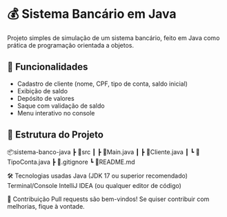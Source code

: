 # 💰 Sistema Bancário em Java

Projeto simples de simulação de um sistema bancário, feito em Java como prática de programação orientada a objetos.

## 🚀 Funcionalidades

- Cadastro de cliente (nome, CPF, tipo de conta, saldo inicial)
- Exibição de saldo
- Depósito de valores
- Saque com validação de saldo
- Menu interativo no console

## 📁 Estrutura do Projeto

📦sistema-banco-java ┣ 📂src ┃ ┣ 📄Main.java ┃ ┣ 📄Cliente.java ┃ ┗ 📄TipoConta.java ┣ 📄.gitignore ┗ 📄README.md

🛠️ Tecnologias usadas
Java (JDK 17 ou superior recomendado)
Terminal/Console
IntelliJ IDEA (ou qualquer editor de código)

🤝 Contribuição
Pull requests são bem-vindos! Se quiser contribuir com melhorias, fique à vontade.
